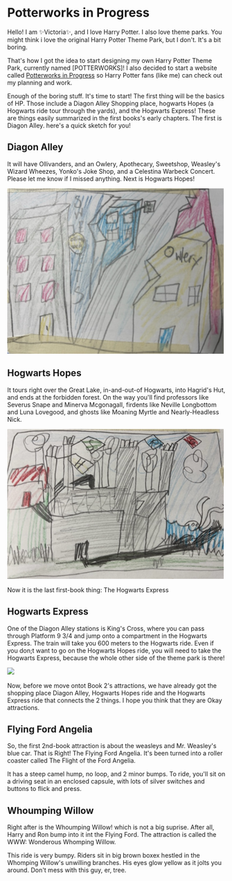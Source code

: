 # Potterworks in Progress
Hello! I am ✨Victoria✨, and I love Harry Potter. I also love theme parks. You might think i love the original Harry Potter Theme Park, but I don't. It's  a bit boring.

That's how I got the idea to start designing my own Harry Potter Theme Park, currently named [POTTERWORKS]! I also decided to start a website called [Potterworks in Progress](https://github.com/YHDING23/ThemePark) so Harry Potter fans (like me) can check out my planning and work. 

Enough of the boring stuff. It's time to start! The first thing will be the basics of HP. Those include a Diagon Alley Shopping place, hogwarts Hopes (a Hogwarts ride tour through the yards), and the Hogwarts Express! These are things easily summarized in the first books's early chapters. The first is Diagon Alley. here's a quick sketch for you!

## Diagon Alley
It will have Ollivanders, and an Owlery, Apothecary, Sweetshop, Weasley's  Wizard Wheezes, Yonko's Joke Shop, and a Celestina Warbeck Concert. Please let me know if I missed anything. Next is Hogwarts Hopes!

<img src="./images/Diagon Alley.jpeg" width="500px"></img>

## Hogwarts Hopes

It tours right over the Great Lake, in-and-out-of Hogwarts, into Hagrid's Hut, and ends at the forbidden forest. On the way you'll find professors like Severus Snape and Minerva Mcgonagall, firdents like Neville Longbottom and Luna Lovegood, and ghosts like Moaning Myrtle and Nearly-Headless Nick. 

<img src="./images/Hogwarts Hopes.jpeg" width="500px"></img>

Now it is the last first-book thing: The Hogwarts Express

## Hogwarts Express

One of the Diagon Alley stations is King's Cross, where you can pass through Platform 9 3/4 and jump onto a compartment in the Hogwarts Express. The train will take you 600 meters to the Hogwarts ride. Even if you don;t want to go on the Hogwarts Hopes ride, you will need to take the Hogwarts Express, because the whole other side of the theme park is there!

<img src="./images/Hogwarts Express.jpeg" width="500px"></img>

Now, before we move ontot Book 2's attractions, we have already got the shopping place Diagon Alley, Hogwarts Hopes ride and the Hogwarts Express ride that connects the 2 things. I hope you think that they are Okay attractions.


## Flying Ford Angelia

So, the first 2nd-book attraction is about the weasleys and Mr. Weasley's blue car. That is Right! The Flying Ford Angelia. It's been turned into a roller coaster called The Flight of the Ford Angelia. 

It has a steep camel hump, no loop, and 2 minor bumps. To ride, you'll sit on a driving seat in an enclosed capsule, with lots of silver switches and buttons to flick and press. 


## Whoumping Willow
Right after is the Whoumping Willow! which is not a big suprise. After all, Harry and Ron bump into it int the Flying Ford. The attraction is called the WWW: Wonderous Whomping Willow.

This ride is very bumpy. Riders sit in big brown boxex hestled in the Whomping Willow's unwilling branches. His eyes glow yellow as it jolts you around. Don't mess with this guy, er, tree. 


